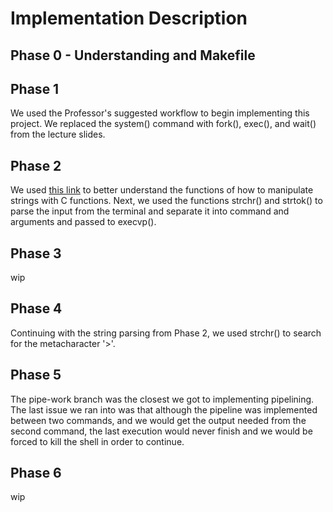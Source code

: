 # Implementation Description

## Phase 0 - Understanding and Makefile


## Phase 1
We used the Professor's suggested workflow to begin implementing this project. We replaced the system() command with fork(), exec(), and wait() from the lecture slides.

## Phase 2
We used [this link](https://beginnersbook.com/2014/01/c-strings-string-functions/) to better understand the functions of how to manipulate strings with C functions. Next, we used the functions strchr() and strtok() to parse the input from the terminal and separate it into command and arguments and passed to execvp().

## Phase 3
wip

## Phase 4
Continuing with the string parsing from Phase 2, we used strchr() to search for the metacharacter '>'.

## Phase 5
The pipe-work branch was the closest we got to implementing pipelining. The last issue we ran into was that although the pipeline was implemented between two commands, and we would get the output needed from the second command, the last execution would never finish and we would be forced to kill the shell in order to continue.

## Phase 6
wip
